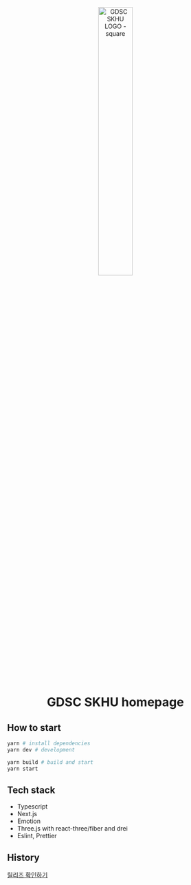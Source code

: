 <div align='center'>

<img width="40%" alt="GDSC SKHU LOGO - square" src="https://user-images.githubusercontent.com/26461307/188155312-00b762d9-08b8-485c-8b7c-e77cda705d9e.png">

# GDSC SKHU homepage

</div>

## How to start

```bash
yarn # install dependencies
yarn dev # development

yarn build # build and start
yarn start
```

## Tech stack

- Typescript
- Next.js
- Emotion
- Three.js with react-three/fiber and drei
- Eslint, Prettier

## History

[릴리즈 확인하기](https://github.com/GDSC-SKHU/www.gdsc-skhu.com/releases)
